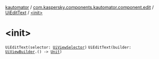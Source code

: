 [kautomator](../../index.md) / [com.kaspersky.components.kautomator.component.edit](../index.md) / [UiEditText](index.md) / [&lt;init&gt;](./-init-.md)

# &lt;init&gt;

`UiEditText(selector: `[`UiViewSelector`](../../com.kaspersky.components.kautomator.component.common.builders/-ui-view-selector/index.md)`)`
`UiEditText(builder: `[`UiViewBuilder`](../../com.kaspersky.components.kautomator.component.common.builders/-ui-view-builder/index.md)`.() -> `[`Unit`](https://kotlinlang.org/api/latest/jvm/stdlib/kotlin/-unit/index.html)`)`